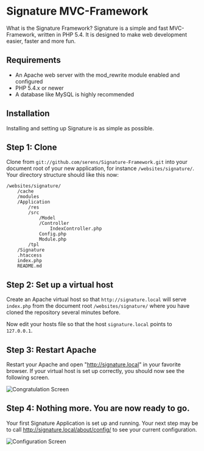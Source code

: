 Signature MVC-Framework
=======================

What is the Signature Framework? Signature is a simple and fast MVC-Framework, written in PHP 5.4. It is designed to make web development easier, faster and more fun.

Requirements
------------

 * An Apache web server with the mod_rewrite module enabled and configured
 * PHP 5.4.x or newer
 * A database like MySQL is highly recommended

Installation
------------

Installing and setting up Signature is as simple as possible.

Step 1: Clone
---------------------------

Clone from `git://github.com/serens/Signature-Framework.git` into your document root of your new application, for instance `/websites/signature/`. Your directory structure should like this now:

    /websites/signature/
        /cache
        /modules
        /Application
            /res
            /src
                /Model
                /Controller
                    IndexController.php
                Config.php
                Module.php
            /tpl
        /Signature
        .htaccess
        index.php
        README.md

Step 2: Set up a virtual host
-----------------------------

Create an Apache virtual host so that `http://signature.local` will serve `index.php` from the document root `/websites/signature/` where you have cloned the repository several minutes before.

Now edit your hosts file so that the host `signature.local` points to `127.0.0.1`.

Step 3: Restart Apache
----------------------

Restart your Apache and open "http://signature.local" in your favorite browser. If your virtual host is set up correctly, you should now see the following screen.

![Congratulation Screen](http://signature-framework.com/images/contratulation.png)

Step 4: Nothing more. You are now ready to go.
----------------------------------------------

Your first Signature Application is set up and running. Your next step may be to call http://signature.local/about/config/ to see your current configuration.

![Configuration Screen](http://signature-framework.com/images/aboutconfig.png)
